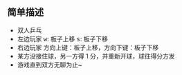 ## 简单描述

- 双人乒乓
- 左边玩家 <kbd>w</kbd>: 板子上移 <kbd>s</kbd>: 板子下移
- 右边玩家 方向上键：板子上移，方向下键：板子下移
- 某方没接住球，另一方得 1 分，并重新开球，球往得分方发
- 游戏直到双方无聊为止~
